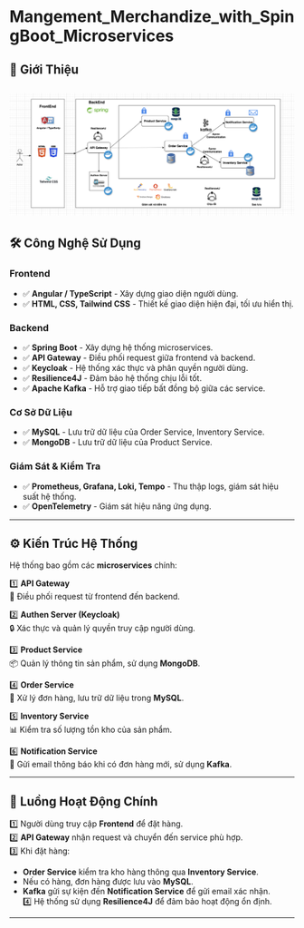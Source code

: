 # Mangement_Merchandize_with_SpingBoot_Microservices
## 📌 Giới Thiệu
![image](https://github.com/ducbn/Mangement_Merchandize_with_SpingBoot_Microservices/blob/main/img.png)
---

## 🛠 Công Nghệ Sử Dụng

### **Frontend**
- ✅ **Angular / TypeScript** - Xây dựng giao diện người dùng.
- ✅ **HTML, CSS, Tailwind CSS** - Thiết kế giao diện hiện đại, tối ưu hiển thị.

### **Backend**
- ✅ **Spring Boot** - Xây dựng hệ thống microservices.
- ✅ **API Gateway** - Điều phối request giữa frontend và backend.
- ✅ **Keycloak** - Hệ thống xác thực và phân quyền người dùng.
- ✅ **Resilience4J** - Đảm bảo hệ thống chịu lỗi tốt.
- ✅ **Apache Kafka** - Hỗ trợ giao tiếp bất đồng bộ giữa các service.

### **Cơ Sở Dữ Liệu**
- ✅ **MySQL** - Lưu trữ dữ liệu của Order Service, Inventory Service.
- ✅ **MongoDB** - Lưu trữ dữ liệu của Product Service.

### **Giám Sát & Kiểm Tra**
- ✅ **Prometheus, Grafana, Loki, Tempo** - Thu thập logs, giám sát hiệu suất hệ thống.
- ✅ **OpenTelemetry** - Giám sát hiệu năng ứng dụng.

---

## ⚙️ Kiến Trúc Hệ Thống

Hệ thống bao gồm các **microservices** chính:

1️⃣ **API Gateway**  
   📌 Điều phối request từ frontend đến backend.

2️⃣ **Authen Server (Keycloak)**  
   🔒 Xác thực và quản lý quyền truy cập người dùng.

3️⃣ **Product Service**  
   📦 Quản lý thông tin sản phẩm, sử dụng **MongoDB**.

4️⃣ **Order Service**  
   🛒 Xử lý đơn hàng, lưu trữ dữ liệu trong **MySQL**.

5️⃣ **Inventory Service**  
   📊 Kiểm tra số lượng tồn kho của sản phẩm.

6️⃣ **Notification Service**  
   📩 Gửi email thông báo khi có đơn hàng mới, sử dụng **Kafka**.

---

## 🔄 Luồng Hoạt Động Chính

1️⃣ Người dùng truy cập **Frontend** để đặt hàng.  
2️⃣ **API Gateway** nhận request và chuyển đến service phù hợp.  
3️⃣ Khi đặt hàng:  
   - **Order Service** kiểm tra kho hàng thông qua **Inventory Service**.  
   - Nếu có hàng, đơn hàng được lưu vào **MySQL**.  
   - **Kafka** gửi sự kiện đến **Notification Service** để gửi email xác nhận.  
4️⃣ Hệ thống sử dụng **Resilience4J** để đảm bảo hoạt động ổn định.  

---

